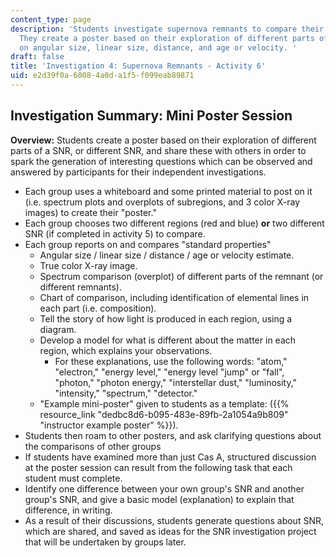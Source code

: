 ```yaml
---
content_type: page
description: 'Students investigate supernova remnants to compare their properties.
  They create a poster based on their exploration of different parts of a SNR reporting
  on angular size, linear size, distance, and age or velocity. '
draft: false
title: 'Investigation 4: Supernova Remnants - Activity 6'
uid: e2d39f0a-6008-4a0d-a1f5-f099eab89871
---
```

## **Investigation Summary: Mini Poster Session**

**Overview:** Students create a poster based on their exploration of different parts of a SNR, or different SNR, and share these with others in order to spark the generation of interesting questions which can be observed and answered by participants for their independent investigations.

- Each group uses a whiteboard and some printed material to post on it (i.e. spectrum plots and overplots of subregions, and 3 color X-ray images) to create their "poster."
- Each group chooses two different regions (red and blue) **or** two different SNR (if completed in activity 5) to compare.
- Each group reports on and compares "standard properties" 
    - Angular size / linear size / distance / age or velocity estimate.
    - True color X-ray image.
    - Spectrum comparison (overplot) of different parts of the remnant (or different remnants).
    - Chart of comparison, including identification of elemental lines in each part (i.e. composition).
    - Tell the story of how light is produced in each region, using a diagram.
    - Develop a model for what is different about the matter in each region, which explains your observations. 
        - For these explanations, use the following words: "atom," "electron," "energy level," "energy level "jump" or "fall", "photon," "photon energy," "interstellar dust," "luminosity," "intensity," "spectrum," "detector."
    - "Example mini-poster" given to students as a template: ({{% resource_link "dedbc8d6-b095-483e-89fb-2a1054a9b809" "instructor example poster" %}}).
- Students then roam to other posters, and ask clarifying questions about the comparisons of other groups
- If students have examined more than just Cas A, structured discussion at the poster session can result from the following task that each student must complete.
- Identify one difference between your own group's SNR and another group's SNR, and give a basic model (explanation) to explain that difference, in writing.
- As a result of their discussions, students generate questions about SNR, which are shared, and saved as ideas for the SNR investigation project that will be undertaken by groups later.
